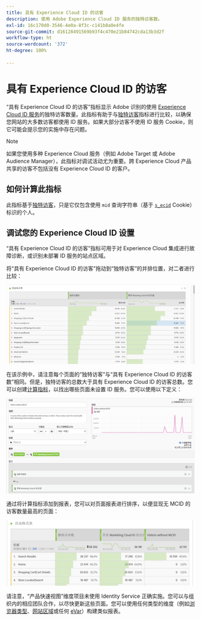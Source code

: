 ```yaml
---
title: 具有 Experience Cloud ID 的访客
description: 使用 Adobe Experience Cloud ID 服务的独特访客数。
exl-id: 16c170d0-3546-4e0a-8f3c-c141b8a0e4fe
source-git-commit: d16128491569b93f4c470e21b84742cda13b3d2f
workflow-type: ht
source-wordcount: '372'
ht-degree: 100%

---
```


# 具有 Experience Cloud ID 的访客

“具有 Experience Cloud ID 的访客”指标显示 Adobe 识别的使用 [Experience Cloud ID 服务](https://experienceleague.adobe.com/docs/id-service/using/home.html?lang=zh-Hans)的独特访客数量。此指标有助于与[独特访客](unique-visitors.md)指标进行比较，以确保您网站的大多数访客都使用 ID 服务。如果大部分访客不使用 ID 服务 Cookie，则它可能会提示您的实施中存在问题。

>[!NOTE]
>
>如果您使用多种 Experience Cloud 服务（例如 Adobe Target 或 Adobe Audience Manager），此指标对调试活动尤为重要。跨 Experience Cloud 产品共享的访客不包括没有 Experience Cloud ID 的客户。

## 如何计算此指标

此指标基于[独特访客](unique-visitors.md)，只是它仅包含使用 `mid` 查询字符串（基于 [`s_ecid`](https://experienceleague.adobe.com/docs/core-services/interface/ec-cookies/cookies-analytics.html?lang=zh-Hans) Cookie）标识的个人。

## 调试您的 Experience Cloud ID 设置

“具有 Experience Cloud ID 的访客”指标可用于对 Experience Cloud 集成进行故障诊断，或识别未部署 ID 服务的站点区域。

将“具有 Experience Cloud ID 的访客”拖动到“独特访客”的并排位置，对二者进行比较：

![独特访客比较](assets/metric-mcvid1.png)

在该示例中，请注意每个页面的“独特访客”与“具有 Experience Cloud ID 的访客数”相同。但是，独特访客的总数大于具有 Experience Cloud ID 的访客总数。您可以创建[计算指标](../c-calcmetrics/cm-overview.md)，以找出哪些页面未设置 ID 服务。您可以使用以下定义：

![计算指标定义](assets/metric-mcvid2.png)

通过将计算指标添加到报表，您可以对页面报表进行排序，以便显现无 MCID 的访客数量最高的页面：

![无 ID 服务的页面](assets/metric-mcvid3.png)

请注意，“产品快速视图”维度项目未使用 Identity Service 正确实施。您可以与组织内的相应团队合作，以尽快更新这些页面。您可以使用任何类型的维度（例如[浏览器类型](../dimensions/browser-type.md)、[网站区域](../dimensions/site-section.md)或任何 [eVar](../dimensions/evar.md)）构建类似报表。
